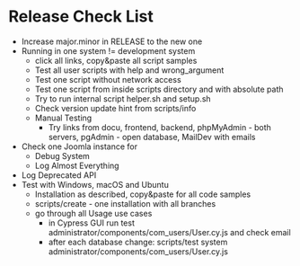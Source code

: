 # Release Check List

- Increase major.minor in RELEASE to the new one
- Running in one system != development system
  - click all links, copy&paste all script samples
  - Test all user scripts with help and wrong_argument
  - Test one script without network access
  - Test one script from inside scripts directory and with absolute path
  - Try to run internal script helper.sh and setup.sh
  - Check version update hint from scripts/info
  - Manual Testing
    - Try links from docu, frontend, backend, phpMyAdmin - both servers, pgAdmin - open database, MailDev with emails
- Check one Joomla instance for
  - Debug System
  - Log Almost Everything
- Log Deprecated API
- Test with Windows, macOS and Ubuntu
  - Installation as described, copy&paste for all code samples
  - scripts/create - one installation with all branches
  - go through all Usage use cases
    - in Cypress GUI run test administrator/components/com_users/User.cy.js and check email
    - after each database change: scripts/test system administrator/components/com_users/User.cy.js
